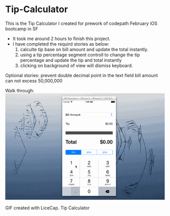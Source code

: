 Tip-Calculator
==============
This is the Tip Calculator I created for prework of codepath February iOS bootcamp in SF
* It took me around 2 hours to finish this project.
* I have completed the requird stories as below:
  1. calculte tip base on bill amount and update the total instantly.
  2. using a tip percentage segment controll to change the tip percentage and update the tip and total instantly
  3. clicking on background of view will dismiss keyboard.
  
Optional stories:
  prevent double decimal point in the text field
  bill amount can not excess 50,000,000
  
  Walk through:
![alt tag](https://github.com/isaac913/Tip-Calculator/blob/master/readme/tip%20calculator.gif)

GIF created with LiceCap.
Tip Calculator
